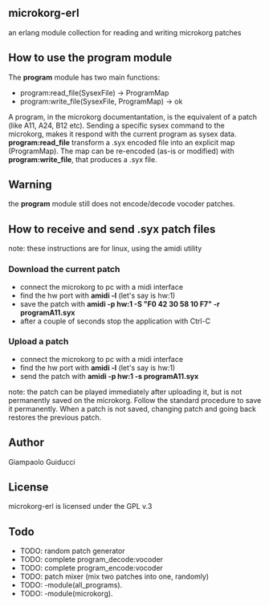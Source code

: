 ## microkorg-erl

an erlang module collection for reading and writing microkorg patches

## How to use the **program** module

The **program** module has two main functions:

- program:read_file(SysexFile) -> ProgramMap
- program:write_file(SysexFile, ProgramMap) -> ok

A program, in the microkorg documentantation, is the equivalent of a patch (like A11, A24, B12 etc). Sending a specific sysex command to the microkorg, makes it respond with the current program as sysex data. **program:read_file** transform a .syx encoded file into an explicit map (ProgramMap). The map can be re-encoded (as-is or modified) with **program:write_file**, that produces a .syx file.

## Warning

the **program** module still does not encode/decode vocoder patches.

## How to receive and send .syx patch files

note: these instructions are for linux, using the amidi utility

### Download the current patch

- connect the microkorg to pc with a midi interface
- find the hw port with **amidi -l** (let's say is hw:1)
- save the patch with **amidi -p hw:1 -S "F0 42 30 58 10 F7" -r programA11.syx**
- after a couple of seconds stop the application with Ctrl-C

### Upload a patch

- connect the microkorg to pc with a midi interface
- find the hw port with **amidi -l** (let's say is hw:1)
- send the patch with **amidi -p hw:1 -s programA11.syx**

note: the patch can be played immediately after uploading it, but is not permanently saved on the microkorg. Follow the standard procedure to save it permanently. When a patch is not saved, changing patch and going back restores the previous patch.

## Author

Giampaolo Guiducci

## License

microkorg-erl is licensed under the GPL v.3

## Todo

- TODO: random patch generator
- TODO: complete program_decode:vocoder
- TODO: complete program_encode:vocoder
- TODO: patch mixer (mix two patches into one, randomly)
- TODO: -module(all_programs).
- TODO: -module(microkorg).
